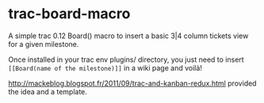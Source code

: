 trac-board-macro
================

A simple trac 0.12 Board() macro to insert a basic 3|4 column tickets view for a given milestone.

Once installed in your trac env plugins/ directory, you just need to insert
`[[Board(name of the milestone)]]` in a wiki page and voilà!

http://mackeblog.blogspot.fr/2011/09/trac-and-kanban-redux.html
provided the idea and a template.
